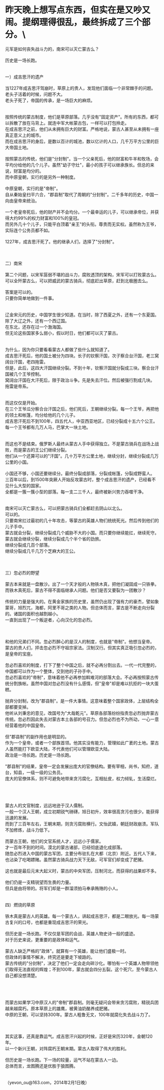 # 昨天晚上想写点东西，但实在是又吵又闹。提纲理得很乱，最终拆成了三个部分。\
元军是如何丧失战斗力的，南宋可以灭亡蒙古么？\
\
历史是一场长跑。\
\
\
一）成吉思汗的遗产\
\
当1227年成吉思汗驾崩时，草原上的贵人，发现他们面临一个非常棘手的问题。\
老头子活着的时候，问题不大。\
老头子死了，帝国的传承，是一场巨大的麻烦。\
\
\
按照传统的蒙古制度，他们是草原部落。几乎没有"固定资产"。所有的东西，都可以拆散了放在马背上。就连中军大帐蒙古包，一样可以打包拎走。\
在成吉思汗之前，他们从未拥有巨大的财富。严格地说，蒙古人甚至从未拥有一座真正意义上的城市。\
而在成吉思汗的身后，是数以百计的城池，数以亿计的人口，几千万平方公里的巨大帝国土地。\
\
按照蒙古的传统，他们是"分封制"。当一个父亲死后，他的财富和牛羊和牧场，会平均分给他的几个儿子。虽然"幼子守灶"，最小的孩子可以继承族长。但总的来说，财富是均分的。\
而中原皇朝，实行的是另外一种制度。\
\
中原皇朝，实行的是"帝制"。\
自从秦始皇扫平六合，"郡县制"取代了周朝的"分封制"。二千多年的历史，中国一向由皇帝来统治。\
\
一个老皇帝死后，他的财产并不会均分。一个最幸运的儿子，可以继承帝位，并获得大约99%的权力财富和100%的皇冠。\
而另外几十个儿子，只能平白顶着"亲王"的头衔。尊贵而无实权。虽然称为王爷，实际连个公务员都不如。\
\
1227年，成吉思汗死了。他的继承人们，选择了"分封制"。\
\
\
\
二）南宋\
\
第二个问题，以宋军孱弱不堪的战斗力，腐败透顶的架构，宋军可以打败蒙古么。\
可以全歼蒙古么，可以把威武的蒙古骑兵，彻底赶出草原，赶到北极圈去么。\
\
答案是可以的。\
只要你简单地做到一件事。\
\
\
辽金宋元的历史，中国学生很少知道。在当时，除了西夏之外，还有一个东夏国。除了大辽之外，还有一个西辽国。\
在东北，还存在过一个渤海国。\
但无论这些国家多么弱小，假以时日，他们都可以灭了蒙古。\
\
\
为什么，因为你只要看看蒙古人都做了些什么就知道了。\
成吉思汗死后，他的国土被分为四块。长子的钦察汗国，次子察合台汗国，老三窝阔台汗国，老四拖雷。\
但是，此后，这四大汗国继续分裂。不到十年，钦察汗国就分裂成三块。察合台汗国被几个王爷控制。\
窝阔台汗国在大汗死后，限于政治斗争。先是失去汗位。然后被强行割成几块。\
拖雷是帝系。\
\
\
而这仅仅是开始。\
在三个王爷瓜分察合台汗国之后，他们死后，王朝继续分裂。每一个王爷，再把他的领土和帐篷，均分给他的几个儿子。\
成吉思汗死后不到100年，四五代人，中亚西亚地区，已经分裂成十五六个公王。每一个王爷都有几万人马，巴掌大一块土地。\
\
\
而这也不是结束。俄罗斯人最终从蒙古人手中获得独立。不是蒙古骑兵在战场上战败，而是蒙古的王公们继续分裂。\
他们从一个还算可以的"汗国"。几十万平方公里土地，继续分封，继续分裂成几万公里的小国。\
\
小国还不够，小国还要继续分。最终分裂成部落，分裂成帐篷，分裂成野蛮人。\
三百年以后，到1500年突厥人开始反攻蒙古时，整个成吉思汗的遗产，已经看不见什么大型的国家。\
全都是一簇一簇小型的部落。每一支二三千人，最终被新兴势力吞噬干净。\
\
\
南宋可以灭亡蒙古么，可以把蒙古骑兵们全都赶去阴山以北么。\
可以的。\
只要南宋扛过最初的几十年攻击，等蒙古的英雄人物们统统死光。然后传到他们的儿子手中。\
蒙古就会分裂，继续分裂成几个威胁不大的小国。而只要你继续能扛，继续死守。\
蒙古就会继续分裂，继续分裂成几个半个省的劲旅。\
继续分裂成几百个部落。\
继续分裂成几千几万个芝麻大的王公。\
\
\
\
三）忽必烈的野望\
\
蒙古本来就是一盘散沙。出了一个天才般的人物铁木真，把他们凝固成一只铁拳。\
而铁木真死后，蒙古不得不面临继承人问题。他们是否又要裂为一团散沙？\
\
传统的力量是强大的。在黄金家族的历史里，虽然仍出现了强有力的豪杰，譬如象蒙哥，旭烈兀，海都，阿里不哥之类的人物。但总体而言，蒙古是不断走向分裂的。诸国的面积也越割越小。\
一直到出现了一个叛逆者，心向汉化的忽必烈。\
\
\
\
和他的兄弟们不同。忽必烈醉心的是汉人的制度，也就是"帝制"。他想当皇帝。\
蒙古的贵人们，抨击忽必烈不守祖宗家法。汉制汉行。但其实真正吸引忽必烈的，是皇帝的宝座。\
\
忽必烈喜欢的制度，打下了整个中国之后，就不必再分割出去。一代一代完整的，中国都可以作为一个整体，交到他的子孙手中。\
忽必烈喜欢的"帝制"，意味着他不必再参加斡难河的部落大会。不必再按照蒙古传统分割族帐。虽然中国对忽必烈没有什么感情，但"皇帝"却是难以抗拒的一块大蛋糕。\
\
抛弃分封制，改为"郡县制"。是一件大事情。这意味着整个国家政体，上层结构全部都要变掉。\
他听从刘秉忠的意见，改国号为"大哉乾元"。草原各部落纷纷指责忽必烈抛弃蒙古传统。忽必烈因此失去对蒙古本土各部的号召力。但忽必烈也不为所动，一心一意经营着他的中国皇帝。\
\
但"郡县制"的副作用也是明显的。\
作为一个皇帝，或者一个部族首领。他其实没有能力，管理如此广袤的土地。蒙古人虽然能打下欧亚大陆，不代表他们可以管理欧亚大陆。\
政治是一场长跑。历史是一场长跑。\
\
"郡县制"的结果，皇帝一定会发展出庞大的官僚结构。要有宰相，尚书，知府，道台，知县，一级一级的公务员。\
庞大的官僚体系，则不可避免地带来贪污腐化，互相扯皮，权力倾轧，生活糜烂。\
\
\
\
\
蒙古人的文官制度，远远地逊于汉人儒制。\
一般一个汉人王朝，成立初期锐气磅礴，旭日初升，效率很高贪污也很少。能获得迅速的发展。\
而到了三百年左右，王朝末期，则贪污腐败横行。文怡武嬉，朝廷财政崩溃。军队不加修炼，战斗力低下。\
\
而蒙古王朝，他们的文官系统人才，远远小于儒家。\
才一百年不到的时间。漠北的蒙古诸部，已经彻底退化成部落。\
随忽必烈进入中国的蒙古军团，主要分布驻扎在大都（北京）附近。五代人下来，也沾染了吃喝嫖赌。虽然蒙古骑兵战力天下无敌，可军官们却变成了肥猪。\
\
这也就是最后元末大起义时，蒙古的中央军团，压制河北，而获得的战果却不多。\
\
他们仍是一支精锐望而生畏的力量。\
但兵是由将带的。将军们却是一群溜须拍马奉承贿赂的小人。\
\
\
四）燃烧的草原\
\
铁木真是蒙古人的英雄。每一个蒙古人，讲起成吉思汗，都是二眼放光。每一场蒙古复兴的口号，也都是重现成吉思汗的荣光。\
\
但历史是一场长跑。不仅仅是军团的会战，英雄人物史诗一般的盛迹。\
对于历史来说，更重要的是政体和运气。\
\
蒙古人缺乏严格的"政体"。就算有一个英雄，能让他们盛极一时。\
但政体的事情不解决，终究还是要走下坡路的。\
蒙古传统的"分封制"，决定了他们一定会走向碎沙化。哪怕有一个英雄人物带领他们取得无法直视的辉煌；不到100年，蒙古就会四分五裂。这个死穴，至今蒙古人自己都没想清楚。\
\
\
\
\
而蒙古如果学习中原汉人的"帝制"郡县制。则毫无疑问会带来贪污腐败，精锐兵团越来越腐朽。原本草原上的雄鹰，被黄油奶酪养成肥猪。\
中原的王朝，可以坚持300年。蒙古人粗鲁无文，100年就腐化失去战斗力了。\
\
\
\
其实这事，还真是靠运气。成吉思汗兴起的时候，正好是宋历320年，金朝120年。\
以一个新兴王朝，对阵腐朽王朝末期。蒙古人取得了伟大的胜利。\
\
但历史是一场长跑。下一场的较量，运气不站在蒙古人一边。\
总体而言，龙图腾还是优胜于狼图腾。\
\
\
（yevon\_ou\@163.com，2014年2月1日晚）
